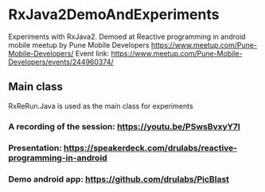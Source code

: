 # RxJava2DemoAndExperiments

Experiments with RxJava2. Demoed at Reactive programming in android mobile meetup by Pune Mobile Developers
https://www.meetup.com/Pune-Mobile-Developers/
Event link: https://www.meetup.com/Pune-Mobile-Developers/events/244960374/

## Main class

RxReRun.Java is used as the main class for experiments

### A recording of the session: https://youtu.be/PSwsBvxyY7I
### Presentation: https://speakerdeck.com/drulabs/reactive-programming-in-android
### Demo android app: https://github.com/drulabs/PicBlast
